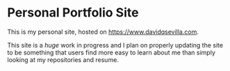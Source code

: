 # Personal Portfolio Site

This is my personal site, hosted on https://www.davidqsevilla.com.

This site is a *huge* work in progress and I plan on properly updating the site to be something that users find more easy to
learn about me than simply looking at my repositories and resume.
